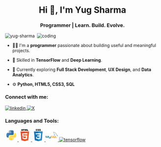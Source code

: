 <h1 align="center">Hi 👋, I'm Yug Sharma</h1>
<h3 align="center">Programmer | Learn. Build. Evolve.</h3>

<img align="right" alt="coding" width="400" src="https://user-images.githubusercontent.com/55389276/140866485-8fb1c876-9a8f-4d6a-98dc-08c4981eaf70.gif">
<p align="left"> <img src="https://komarev.com/ghpvc/?username=yug-sharma&label=Profile%20views&color=0e75b6&style=flat" alt="yug-sharma" /> </p>

- 👨‍💻 I'm a **programmer** passionate about building useful and meaningful projects.

- 🧠 Skilled in **TensorFlow** and **Deep Learning**.

- 🚀 Currently exploring **Full Stack Development**, **UX Design**, and **Data Analytics**.

- ⚙️ **Python, HTML5, CSS3, SQL**

<h3 align="left">Connect with me:</h3>
<p align="left">
<!-- Replace with your actual links -->
<a href="https://www.linkedin.com/in/yug-sharma-511541285" target="__blank">
  <img align="center" src="https://raw.githubusercontent.com/rahuldkjain/github-profile-readme-generator/master/src/images/icons/Social/linked-in-alt.svg" alt="linkedin" height="30" width="40" />
</a>
<a href="https://x.com/Sharmaji_Yug" target="__blank">
  <img align="center" src="https://freelogopng.com/images/all_img/1690643591twitter-x-logo-png.png" alt="X" height="30" width="40" />
</a>
</p>

<h3 align="left">Languages and Tools:</h3>
<p align="left">
  <a href="https://www.python.org/" target="__blank" rel="noreferrer"> 
    <img src="https://raw.githubusercontent.com/devicons/devicon/master/icons/python/python-original.svg" alt="python" width="40" height="40"/> 
  </a> 
  <a href="https://developer.mozilla.org/en-US/docs/Web/HTML" target="__blank" rel="noreferrer"> 
    <img src="https://raw.githubusercontent.com/devicons/devicon/master/icons/html5/html5-original-wordmark.svg" alt="html5" width="40" height="40"/> 
  </a> 
  <a href="https://developer.mozilla.org/en-US/docs/Web/CSS" target="__blank" rel="noreferrer"> 
    <img src="https://raw.githubusercontent.com/devicons/devicon/master/icons/css3/css3-original-wordmark.svg" alt="css3" width="40" height="40"/> 
  </a> 
  <a href="https://www.mysql.com/" target="__blank" rel="noreferrer"> 
    <img src="https://raw.githubusercontent.com/devicons/devicon/master/icons/mysql/mysql-original-wordmark.svg" alt="sql" width="40" height="40"/> 
  </a> 
  <a href="https://www.tensorflow.org/" target="__blank" rel="noreferrer"> 
    <img src="https://www.vectorlogo.zone/logos/tensorflow/tensorflow-icon.svg" alt="tensorflow" width="40" height="40"/> 
  </a>
